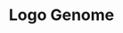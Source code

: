 ---
title: Logo Genome
isPublic_b: true
published: true

file:
  src: /assets/site/images/logo-genome-institute.png
  type: image/png
alt_txt: 'Logo Genome'

---